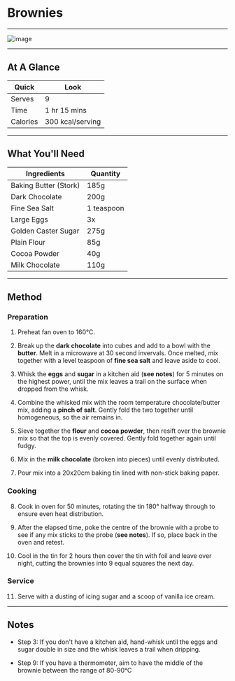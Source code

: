 # Brownies

---

![image](https://drive.google.com/uc?export=view&id=1ZMGbxDygVUe7C-VPonhvnx2Rjds4PsC5)

---

## At A Glance

Quick | Look
-- | --
Serves | 9
Time | 1 hr 15 mins 
Calories | 300 kcal/serving

---

## What You'll Need

Ingredients | Quantity
-- | --
Baking Butter (Stork) | 185g
Dark Chocolate | 200g
Fine Sea Salt | 1 teaspoon
Large Eggs | 3x
Golden Caster Sugar | 275g
Plain Flour | 85g
Cocoa Powder | 40g
Milk Chocolate | 110g

---

## Method

### **Preparation**

1. Preheat fan oven to 160°C.

2. Break up the **dark chocolate** into cubes and add to a bowl with the **butter**. Melt in a microwave at 30 second invervals. Once melted, mix together with a level teaspoon of **fine sea salt** and leave aside to cool.

3. Whisk the **eggs** and **sugar** in a kitchen aid (**see notes**) for 5 minutes on the highest power, until the mix leaves a trail on the surface when dropped from the whisk.

4. Combine the whisked mix with the room temperature chocolate/butter mix, adding a **pinch of salt**. Gently fold the two together until homogeneous, so the air remains in.

5. Sieve together the **flour** and **cocoa powder**, then resift over the brownie mix so that the top is evenly covered. Gently fold together again until fudgy.

6. Mix in the **milk chocolate** (broken into pieces) until evenly distributed.

7. Pour mix into a 20x20cm baking tin lined with non-stick baking paper.

### **Cooking**

8. Cook in oven for 50 minutes, rotating the tin 180° halfway through to ensure even heat distribution.

9. After the elapsed time, poke the centre of the brownie with a probe to see if any mix sticks to the probe (**see notes**). If so, place back in the oven and retest.

10. Cool in the tin for 2 hours then cover the tin with foil and leave over night, cutting the brownies into 9 equal squares the next day.

### **Service**

11. Serve with a dusting of icing sugar and a scoop of vanilla ice cream.

---

## Notes

- Step 3: If you don't have a kitchen aid, hand-whisk until the eggs and sugar double in size and the whisk leaves a trail when dripping.

- Step 9: If you have a thermometer, aim to have the middle of the brownie between the range of 80-90°C